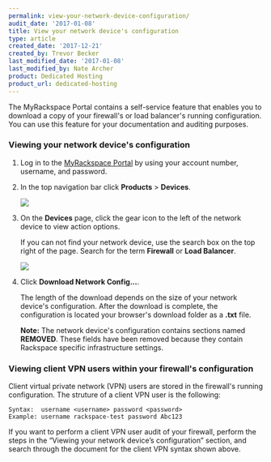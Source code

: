 ```yaml
---
permalink: view-your-network-device-configuration/
audit_date: '2017-01-08'
title: View your network device's configuration
type: article
created_date: '2017-12-21'
created_by: Trevor Becker
last_modified_date: '2017-01-08'
last_modified_by: Nate Archer
product: Dedicated Hosting
product_url: dedicated-hosting
---
```


The MyRackspace Portal contains a self-service feature that enables you to download a copy of your firewall's or load balancer's running configuration. You can use this feature for your documentation and auditing purposes.

### Viewing your network device's configuration

1. Log in to the [MyRackspace Portal](https://my.rackspace.com/portal/auth/login) by using your account number, username, and password.

2. In the top navigation bar click **Products** > **Devices**.

   <img src="{% asset_path dedicated-hosting/view-your-network-device-configuration/net-device-config-device.png %}" />

3. On the **Devices** page, click the gear icon to the left of the network device to view action options.

   If you can not find your network device, use the search box on the top right of the page. Search for the term **Firewall** or **Load Balancer**.

   <img src="{% asset_path dedicated-hosting/view-your-network-device-configuration/net-device-config-action.png %}" />

4. Click **Download Network Config...**.

   The length of the download depends on the size of your network device's configuration. After the download is complete, the configuration is located your browser's download folder as a **.txt** file.

   **Note:** The network device's configuration contains sections named **REMOVED**. These fields have been removed because they contain Rackspace specific infrastructure settings.


### Viewing client VPN users within your firewall's configuration

Client virtual private network (VPN) users are stored in the firewall's running configuration. The struture of a client VPN user is the following:

    Syntax:  username <username> password <password>
    Example: username rackspace-test password Abc123

If you want to perform a client VPN user audit of your firewall, perform the steps in the “Viewing your network device’s configuration” section, and search through the document for the client VPN syntax shown above.
